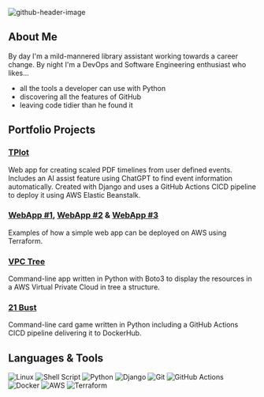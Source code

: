 ![github-header-image](https://github.com/L7G9/l7g9/assets/18046238/6c1e300c-bf84-4595-81f2-f725121d1ec0)

## About Me
By day I'm a mild-mannered library assistant working towards a career change. By night I'm a DevOps and Software Engineering enthusiast who likes...
- all the tools a developer can use with Python
- discovering all the features of GitHub
- leaving code tidier than he found it

## Portfolio Projects
### [TPlot](https://github.com/L7G9/tplot)
Web app for creating scaled PDF timelines from user defined events.  Includes an AI assist feature using ChatGPT to find event information automatically.
Created with Django and uses a GitHub Actions CICD pipeline to deploy it using AWS Elastic Beanstalk.

### [WebApp #1](https://github.com/L7G9/stateless_webapp_01), [WebApp #2](https://github.com/L7G9/stateless_webapp_02) & [WebApp #3](https://github.com/L7G9/stateless_webapp_03)
Examples of how a simple web app can be deployed on AWS using Terraform.  

### [VPC Tree](https://github.com/L7G9/vpc_tree)
Command-line app written in Python with Boto3 to display the resources in a AWS Virtual Private Cloud in tree a structure.

### [21 Bust](https://github.com/L7G9/card_games)
Command-line card game written in Python including a GitHub Actions CICD pipeline delivering it to DockerHub.  

## Languages & Tools
![Linux](https://img.shields.io/badge/Linux-FCC624?style=for-the-badge&logo=linux&logoColor=black)
![Shell Script](https://img.shields.io/badge/shell_script-%23121011.svg?style=for-the-badge&logo=gnu-bash&logoColor=white)
![Python](https://img.shields.io/badge/python-3670A0?style=for-the-badge&logo=python&logoColor=ffdd54)
![Django](https://img.shields.io/badge/django-%23092E20.svg?style=for-the-badge&logo=django&logoColor=white)
![Git](https://img.shields.io/badge/git-%23F05033.svg?style=for-the-badge&logo=git&logoColor=white)
![GitHub Actions](https://img.shields.io/badge/github%20actions-%232671E5.svg?style=for-the-badge&logo=githubactions&logoColor=white)
![Docker](https://img.shields.io/badge/docker-%230db7ed.svg?style=for-the-badge&logo=docker&logoColor=white)
![AWS](https://img.shields.io/badge/AWS-%23FF9900.svg?style=for-the-badge&logo=amazon-aws&logoColor=white)
![Terraform](https://img.shields.io/badge/terraform-%235835CC.svg?style=for-the-badge&logo=terraform&logoColor=white)
